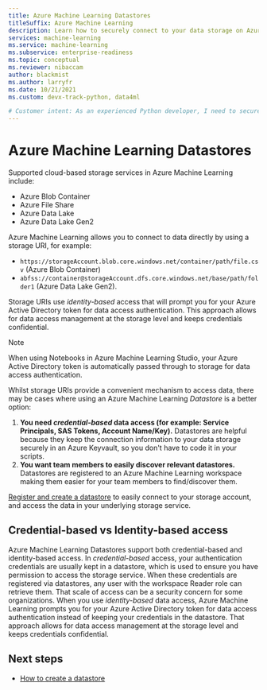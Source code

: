 ```yaml
---
title: Azure Machine Learning Datastores
titleSuffix: Azure Machine Learning
description: Learn how to securely connect to your data storage on Azure with Azure Machine Learning datastores.
services: machine-learning
ms.service: machine-learning
ms.subservice: enterprise-readiness
ms.topic: conceptual
ms.reviewer: nibaccam
author: blackmist
ms.author: larryfr
ms.date: 10/21/2021
ms.custom: devx-track-python, data4ml

# Customer intent: As an experienced Python developer, I need to securely access my data in my Azure storage solutions and use it to accomplish my machine learning tasks.
---
```


# Azure Machine Learning Datastores

Supported cloud-based storage services in Azure Machine Learning include:

+ Azure Blob Container
+ Azure File Share
+ Azure Data Lake
+ Azure Data Lake Gen2

Azure Machine Learning allows you to connect to data directly by using a storage URI, for example: 

- ```https://storageAccount.blob.core.windows.net/container/path/file.csv``` (Azure Blob Container)
- ```abfss://container@storageAccount.dfs.core.windows.net/base/path/folder1``` (Azure Data Lake Gen2). 

Storage URIs use *identity-based* access that will prompt you for your Azure Active Directory token for data access authentication. This approach allows for data access management at the storage level and keeps credentials confidential.

> [!NOTE]
> When using Notebooks in Azure Machine Learning Studio, your Azure Active Directory token is automatically passed through to storage for data access authentication.

Whilst storage URIs provide a convenient mechanism to access data, there may be cases where using an Azure Machine Learning *Datastore* is a better option:

1. **You need *credential-based* data access (for example: Service Principals, SAS Tokens, Account Name/Key).** Datastores are helpful because they keep the connection information to your data storage securely in an Azure Keyvault, so you don't have to code it in your scripts.
1. **You want team members to easily discover relevant datastores.** Datastores are registered to an Azure Machine Learning workspace making them easier for your team members to find/discover them.

 [Register and create a datastore](how-to-datastore.md) to easily connect to your storage account, and access the data in your underlying storage service. 

## Credential-based vs Identity-based access

Azure Machine Learning Datastores support both credential-based and identity-based access. In *credential-based* access, your authentication credentials are usually kept in a datastore, which is used to ensure you have permission to access the storage service. When these credentials are registered via datastores, any user with the workspace Reader role can retrieve them. That scale of access can be a security concern for some organizations. When you use *identity-based* data access, Azure Machine Learning prompts you for your Azure Active Directory token for data access authentication instead of keeping your credentials in the datastore. That approach allows for data access management at the storage level and keeps credentials confidential.


## Next steps 

+ [How to create a datastore](how-to-datasore.md)
